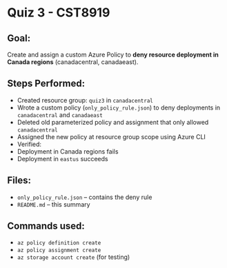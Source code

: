 # Quiz 3 - CST8919

## Goal:
Create and assign a custom Azure Policy to **deny resource deployment in Canada regions** (canadacentral, canadaeast).

## Steps Performed:
-  Created resource group: `quiz3` in `canadacentral`
-  Wrote a custom policy (`only_policy_rule.json`) to deny deployments in `canadacentral` and `canadaeast`
-  Deleted old parameterized policy and assignment that only allowed `canadacentral`
-  Assigned the new policy at resource group scope using Azure CLI
-  Verified:
  - Deployment in Canada regions fails 
  - Deployment in `eastus` succeeds 

## Files:
- `only_policy_rule.json` – contains the deny rule
- `README.md` – this summary

## Commands used:
- `az policy definition create`
- `az policy assignment create`
- `az storage account create` (for testing)

